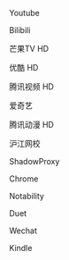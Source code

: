 Youtube

Bilibili

芒果TV HD

优酷 HD

腾讯视频 HD

爱奇艺

腾讯动漫 HD

沪江网校

ShadowProxy

Chrome

Notability

Duet

Wechat

Kindle